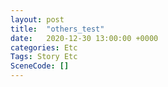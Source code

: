 ```yaml
---
layout: post
title:  "others_test"
date:   2020-12-30 13:00:00 +0000
categories: Etc
Tags: Story Etc
SceneCode: []
---
```

